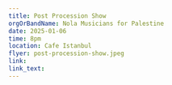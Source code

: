 ```yaml
---
title: Post Procession Show
orgOrBandName: Nola Musicians for Palestine
date: 2025-01-06
time: 8pm
location: Cafe Istanbul
flyer: post-procession-show.jpeg
link: 
link_text: 
---
```

